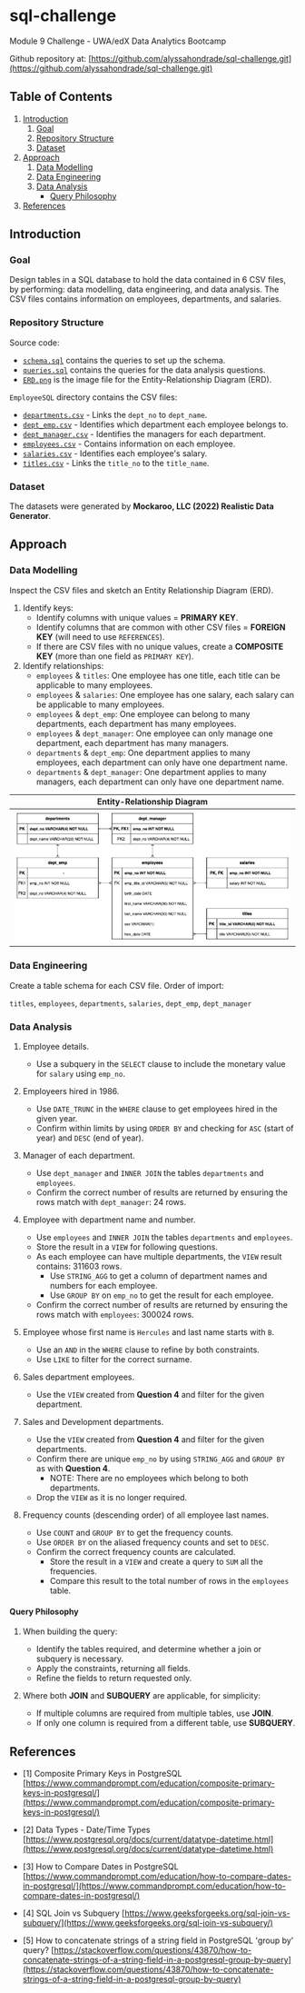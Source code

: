 # sql-challenge
Module 9 Challenge - UWA/edX Data Analytics Bootcamp

Github repository at: [https://github.com/alyssahondrade/sql-challenge.git](https://github.com/alyssahondrade/sql-challenge.git)

## Table of Contents
1. [Introduction](https://github.com/alyssahondrade/sql-challenge/tree/main#introduction)
    1. [Goal](https://github.com/alyssahondrade/sql-challenge/tree/main#goal)
    2. [Repository Structure](https://github.com/alyssahondrade/sql-challenge/tree/main#repository-structure)
    3. [Dataset](https://github.com/alyssahondrade/sql-challenge/tree/main#dataset)
2. [Approach](https://github.com/alyssahondrade/sql-challenge/tree/main#approach)
    1. [Data Modelling](https://github.com/alyssahondrade/sql-challenge/tree/main#data-modelling)
    2. [Data Engineering](https://github.com/alyssahondrade/sql-challenge/tree/main#data-engineering)
    3. [Data Analysis](https://github.com/alyssahondrade/sql-challenge/tree/main#data-analysis)
        - [Query Philosophy](https://github.com/alyssahondrade/sql-challenge/tree/main#query-philosophy)
3. [References](https://github.com/alyssahondrade/sql-challenge/tree/main#references)

## Introduction
### Goal
Design tables in a SQL database to hold the data contained in 6 CSV files, by performing: data modelling, data engineering, and data analysis. The CSV files contains information on employees, departments, and salaries.

### Repository Structure
Source code:
- [`schema.sql`](https://github.com/alyssahondrade/sql-challenge/blob/main/schema.sql) contains the queries to set up the schema.
- [`queries.sql`](https://github.com/alyssahondrade/sql-challenge/blob/main/queries.sql) contains the queries for the data analysis questions.
- [`ERD.png`](https://github.com/alyssahondrade/sql-challenge/blob/main/ERD.png) is the image file for the Entity-Relationship Diagram (ERD).

`EmployeeSQL` directory contains the CSV files:
- [`departments.csv`](https://github.com/alyssahondrade/sql-challenge/blob/main/EmployeeSQL/departments.csv) - Links the `dept_no` to `dept_name`.
- [`dept_emp.csv`](https://github.com/alyssahondrade/sql-challenge/blob/main/EmployeeSQL/dept_emp.csv) - Identifies which department each employee belongs to.
- [`dept_manager.csv`](https://github.com/alyssahondrade/sql-challenge/blob/main/EmployeeSQL/dept_manager.csv) - Identifies the managers for each department.
- [`employees.csv`](https://github.com/alyssahondrade/sql-challenge/blob/main/EmployeeSQL/employees.csv) - Contains information on each employee.
- [`salaries.csv`](https://github.com/alyssahondrade/sql-challenge/blob/main/EmployeeSQL/salaries.csv) - Identifies each employee's salary.
- [`titles.csv`](https://github.com/alyssahondrade/sql-challenge/blob/main/EmployeeSQL/titles.csv) - Links the `title_no` to the `title_name`.

### Dataset
The datasets were generated by **Mockaroo, LLC (2022) Realistic Data Generator**.

## Approach
### Data Modelling
Inspect the CSV files and sketch an Entity Relationship Diagram (ERD).
1. Identify keys:
    - Identify columns with unique values = __PRIMARY KEY__.
    - Identify columns that are common with other CSV files = __FOREIGN KEY__ (will need to use `REFERENCES`).
    - If there are CSV files with no unique values, create a __COMPOSITE KEY__ (more than one field as `PRIMARY KEY`).
2. Identify relationships:
    - `employees` & `titles`: One employee has one title, each title can be applicable to many employees.
    - `employees` & `salaries`: One employee has one salary, each salary can be applicable to many employees.
    - `employees` & `dept_emp`: One employee can belong to many departments, each department has many employees.
    - `employees` & `dept_manager`: One employee can only manage one department, each department has many managers.
    - `departments` & `dept_emp`: One department applies to many employees, each department can only have one department name.
    - `departments` & `dept_manager`: One department applies to many managers, each department can only have one department name.

| Entity-Relationship Diagram |
|:--:|
| ![ERD](https://github.com/alyssahondrade/sql-challenge/blob/main/ERD.png) |


### Data Engineering
Create a table schema for each CSV file. Order of import:

`titles`, `employees`, `departments`, `salaries`, `dept_emp`, `dept_manager`

### Data Analysis
1. Employee details.
    - Use a subquery in the `SELECT` clause to include the monetary value for `salary` using `emp_no`.

2. Employeers hired in 1986.
    - Use `DATE_TRUNC` in the `WHERE` clause to get employees hired in the given year.
    - Confirm within limits by using `ORDER BY` and checking for `ASC` (start of year) and `DESC` (end of year).

3. Manager of each department.
    - Use `dept_manager` and `INNER JOIN` the tables `departments` and `employees`.
    - Confirm the correct number of results are returned by ensuring the rows match with `dept_manager`: 24 rows.

4. Employee with department name and number.
    - Use `employees` and `INNER JOIN` the tables `departments` and `employees`.
    - Store the result in a `VIEW` for following questions.
    - As each employee can have multiple departments, the `VIEW` result contains: 311603 rows.
        - Use `STRING_AGG` to get a column of department names and numbers for each employee.
        - Use `GROUP BY` on `emp_no` to get the result for each employee.
    - Confirm the correct number of results are returned by ensuring the rows match with `employees`: 300024 rows.

5. Employee whose first name is `Hercules` and last name starts with `B`.
    - Use an `AND` in the `WHERE` clause to refine by both constraints.
    - Use `LIKE` to filter for the correct surname.

6. Sales department employees.
    - Use the `VIEW` created from __Question 4__ and filter for the given department.

7. Sales and Development departments.
    - Use the `VIEW` created from __Question 4__ and filter for the given departments.
    - Confirm there are unique `emp_no` by using `STRING_AGG` and `GROUP BY` as with __Question 4__.
        - NOTE: There are no employees which belong to both departments.
    - Drop the `VIEW` as it is no longer required.

8. Frequency counts (descending order) of all employee last names.
    - Use `COUNT` and `GROUP BY` to get the frequency counts.
    - Use `ORDER BY` on the aliased frequency counts and set to `DESC`.
    - Confirm the correct frequency counts are calculated.
        - Store the result in a `VIEW` and create a query to `SUM` all the frequencies.
        - Compare this result to the total number of rows in the `employees` table.

#### Query Philosophy
1. When building the query:
    - Identify the tables required, and determine whether a join or subquery is necessary.
    - Apply the constraints, returning all fields.
    - Refine the fields to return requested only.

2. Where both __JOIN__ and __SUBQUERY__ are applicable, for simplicity:
    - If multiple columns are required from multiple tables, use __JOIN__.
    - If only one column is required from a different table, use __SUBQUERY__.

## References
- [1] Composite Primary Keys in PostgreSQL [https://www.commandprompt.com/education/composite-primary-keys-in-postgresql/](https://www.commandprompt.com/education/composite-primary-keys-in-postgresql/)

- [2] Data Types - Date/Time Types [https://www.postgresql.org/docs/current/datatype-datetime.html](https://www.postgresql.org/docs/current/datatype-datetime.html)

- [3] How to Compare Dates in PostgreSQL [https://www.commandprompt.com/education/how-to-compare-dates-in-postgresql/](https://www.commandprompt.com/education/how-to-compare-dates-in-postgresql/)

- [4] SQL Join vs Subquery [https://www.geeksforgeeks.org/sql-join-vs-subquery/](https://www.geeksforgeeks.org/sql-join-vs-subquery/)

- [5] How to concatenate strings of a string field in PostgreSQL 'group by' query? [https://stackoverflow.com/questions/43870/how-to-concatenate-strings-of-a-string-field-in-a-postgresql-group-by-query](https://stackoverflow.com/questions/43870/how-to-concatenate-strings-of-a-string-field-in-a-postgresql-group-by-query)
